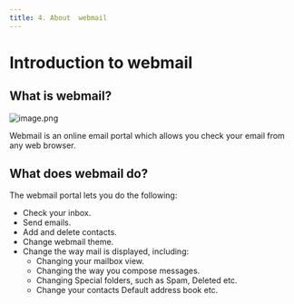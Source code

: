 ```yaml
---
title: 4. About  webmail
---
```



# Introduction to webmail

## What is webmail?

![image.png](/image-45013d57-d6f2-4a79-a10e-0050c1c0bf8f.png)

Webmail is an online email portal which allows you check your email from any web browser.

## What does webmail do?

The webmail portal lets you do the following:

* Check your inbox.
* Send emails.
* Add and delete contacts.
* Change webmail theme.
* Change the way mail is displayed, including:
    * Changing your mailbox view.
    * Changing the way you compose messages.
    * Changing Special folders, such as Spam, Deleted etc.
    * Change your contacts Default address book etc.

